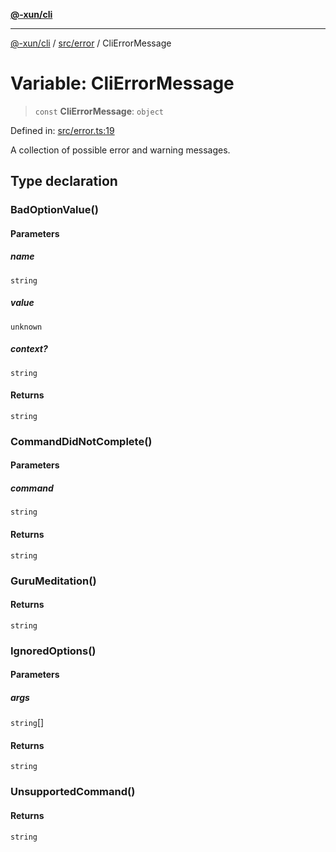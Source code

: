 [**@-xun/cli**](../../../README.md)

***

[@-xun/cli](../../../README.md) / [src/error](../README.md) / CliErrorMessage

# Variable: CliErrorMessage

> `const` **CliErrorMessage**: `object`

Defined in: [src/error.ts:19](https://github.com/Xunnamius/cli-utils/blob/c7a284e51ef5349c2f43c26fe07feb15a870a5a3/src/error.ts#L19)

A collection of possible error and warning messages.

## Type declaration

### BadOptionValue()

#### Parameters

##### name

`string`

##### value

`unknown`

##### context?

`string`

#### Returns

`string`

### CommandDidNotComplete()

#### Parameters

##### command

`string`

#### Returns

`string`

### GuruMeditation()

#### Returns

`string`

### IgnoredOptions()

#### Parameters

##### args

`string`[]

#### Returns

`string`

### UnsupportedCommand()

#### Returns

`string`
